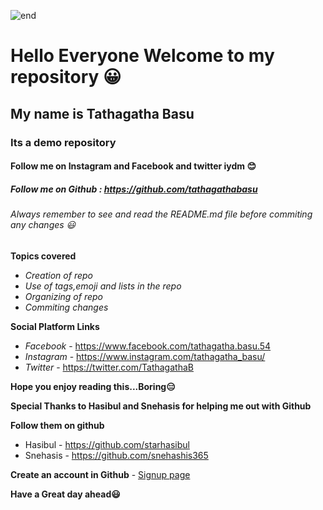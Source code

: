 ![end](https://user-images.githubusercontent.com/67319891/85869669-a2835380-b7e9-11ea-8945-7224e0264d7b.png)

# Hello Everyone Welcome to my repository :grinning: #

## My name is Tathagatha Basu ##

### Its a demo repository ###

#### Follow me on Instagram and Facebook and twitter iydm :blush: ####

##### Follow me on Github : https://github.com/tathagathabasu #####

###### Always remember to see and read the README.md file before commiting any changes :smiley: ######

**Topics covered**

- *Creation of repo*
- *Use of tags,emoji and lists in the repo*
- *Organizing of repo*
- *Commiting changes*

**Social Platform Links**

- *Facebook* - https://www.facebook.com/tathagatha.basu.54
- *Instagram* - https://www.instagram.com/tathagatha_basu/
- *Twitter*  - https://twitter.com/TathagathaB

**Hope you enjoy reading this...Boring:expressionless:**

**Special Thanks to Hasibul and Snehasis for helping me out with Github**

**Follow them on github**
- Hasibul - https://github.com/starhasibul
- Snehasis - https://github.com/snehashis365

**Create an account in Github** - [Signup page](https://github.com/)

**Have a Great day ahead:smiley:**
